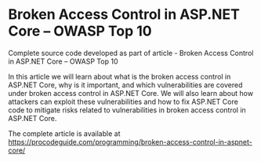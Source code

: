 # Broken Access Control in ASP.NET Core – OWASP Top 10
Complete source code developed as part of article - Broken Access Control in ASP.NET Core – OWASP Top 10

In this article we will learn about what is the broken access control in ASP.NET Core, why is it important, and which vulnerabilities are covered under broken access control in ASP.NET Core. We will also learn about how attackers can exploit these vulnerabilities and how to fix ASP.NET Core code to mitigate risks related to vulnerabilities in broken access control in ASP.NET Core.

The complete article is available at https://procodeguide.com/programming/broken-access-control-in-aspnet-core/
